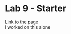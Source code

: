 # Lab 9 - Starter
[Link to the page](https://bsnow1400.github.io/fa22-cse110-lab9/)  
I worked on this alone
